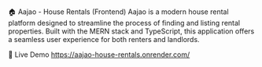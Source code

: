 🏠 Aajao - House Rentals (Frontend)
Aajao is a modern house rental platform designed to streamline the process of finding and listing rental properties. Built with the MERN stack and TypeScript, this application offers a seamless user experience for both renters and landlords.

🚀 Live Demo
https://aajao-house-rentals.onrender.com/
